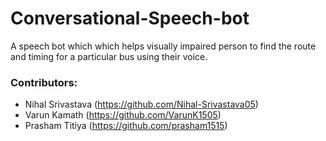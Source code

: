 # Conversational-Speech-bot
A speech bot which which helps visually impaired person to find the route and timing for a particular bus using their voice. 


### Contributors:
- Nihal Srivastava (https://github.com/Nihal-Srivastava05)  
- Varun Kamath (https://github.com/VarunK1505)
- Prasham Titiya (https://github.com/prasham1515)
